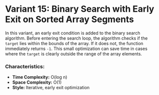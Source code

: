 # Variant 15: Binary Search with Early Exit on Sorted Array Segments

In this variant, an early exit condition is added to the binary search algorithm. Before entering the search loop, the algorithm checks if the `target` lies within the bounds of the array. If it does not, the function immediately returns `-1`. This small optimization can save time in cases where the `target` is clearly outside the range of the array elements.

### Characteristics:
- **Time Complexity:** O(log n)
- **Space Complexity:** O(1)
- **Style:** Iterative, early exit optimization
